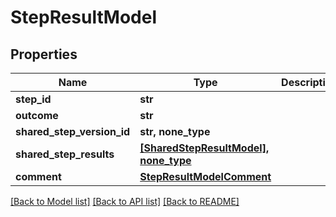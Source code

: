 # StepResultModel


## Properties
Name | Type | Description | Notes
------------ | ------------- | ------------- | -------------
**step_id** | **str** |  | [optional] 
**outcome** | **str** |  | [optional] 
**shared_step_version_id** | **str, none_type** |  | [optional] 
**shared_step_results** | [**[SharedStepResultModel], none_type**](SharedStepResultModel.md) |  | [optional] 
**comment** | [**StepResultModelComment**](StepResultModelComment.md) |  | [optional] 

[[Back to Model list]](../README.md#documentation-for-models) [[Back to API list]](../README.md#documentation-for-api-endpoints) [[Back to README]](../README.md)


